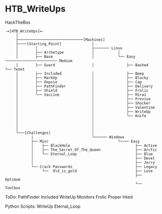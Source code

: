 # HTB_WriteUps
HackTheBox

    -=[HTB_WriteUps]=-
         │
         ├──────────────────────────────[Machines]
         ├────[Starting_Point]              │   
         │        │                         ├─────── Linux
         │        ├── Archetype             │           │     
         │        ├── Base                  │           └── Easy ──────────────────────── Medium
         │        ├── Guard                 │               ├── Bashed                      └── Tenet
         │        ├── Included              │               ├── Beep       
         │        ├── MarkUp                │               ├── Blocky
         │        ├── Oopsie                │               ├── Cap
         │        ├── PathFinder            │               ├── Delivery         
         │        ├── Shield                │               ├── Frolic
         │        └── Vaccine               │               ├── Mirai
         │                                  │               ├── Previse         
         │                                  │               ├── Shocker
         │                                  │               ├── Valentine
         │                                  │               ├── WriteUp 
         │                                  │               └── Knife
         │                                  │           
         │                                  │           
         │                                  │                            
         └───[Challenges]                   │
                │                           └────── Windows
                ├── Misc                                └──── Easy
                │    ├── BlackHole                              ├── Active
                │    ├── The_Secret_Of_The_Queen                ├── Arctic
                │    └── Eternal_Loop                           ├── Blue
                │                                               ├── Devel
                │                                               ├── Jerry
                └── Crack Passwords                             ├── Legacy
                     └──  Old_is_gold                           ├── Love
                                                                ├── Optimum 
                                                                └── Toolbox




ToDo: PathFinder Included WriteUp Monitors Frolic Proper Irked   
      
Python Scripts: WriteUp Eternal_Loop 
      

